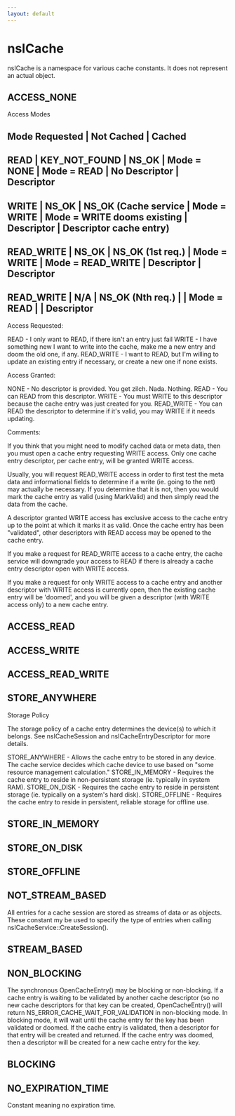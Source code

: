 ```yaml
---
layout: default
---
```


# nsICache #

nsICache is a namespace for various cache constants.  It does not represent
an actual object.


## ACCESS_NONE ##

Access Modes


Mode Requested | Not Cached          | Cached
------------------------------------------------------------------------
READ           | KEY_NOT_FOUND       | NS_OK
               | Mode = NONE         | Mode = READ
               | No Descriptor       | Descriptor
------------------------------------------------------------------------
WRITE          | NS_OK               | NS_OK            (Cache service
               | Mode = WRITE        | Mode = WRITE      dooms existing
               | Descriptor          | Descriptor        cache entry)
------------------------------------------------------------------------
READ_WRITE     | NS_OK               | NS_OK
(1st req.)     | Mode = WRITE        | Mode = READ_WRITE
               | Descriptor          | Descriptor
------------------------------------------------------------------------
READ_WRITE     | N/A                 | NS_OK
(Nth req.)     |                     | Mode = READ
               |                     | Descriptor
------------------------------------------------------------------------


Access Requested:

READ	       - I only want to READ, if there isn't an entry just fail
WRITE       - I have something new I want to write into the cache, make
              me a new entry and doom the old one, if any.
READ_WRITE  - I want to READ, but I'm willing to update an existing
              entry if necessary, or create a new one if none exists.


Access Granted:

NONE        - No descriptor is provided. You get zilch. Nada. Nothing.
READ		   - You can READ from this descriptor.
WRITE	   - You must WRITE to this descriptor because the cache entry
              was just created for you.
READ_WRITE  - You can READ the descriptor to determine if it's valid,
              you may WRITE if it needs updating.


Comments:

If you think that you might need to modify cached data or meta data,
then you must open a cache entry requesting WRITE access.  Only one
cache entry descriptor, per cache entry, will be granted WRITE access.

Usually, you will request READ_WRITE access in order to first test the
meta data and informational fields to determine if a write (ie. going
to the net) may actually be necessary.  If you determine that it is 
not, then you would mark the cache entry as valid (using MarkValid) and
then simply read the data from the cache.

A descriptor granted WRITE access has exclusive access to the cache
entry up to the point at which it marks it as valid.  Once the cache
entry has been "validated", other descriptors with READ access may be
opened to the cache entry.

If you make a request for READ_WRITE access to a cache entry, the cache
service will downgrade your access to READ if there is already a
cache entry descriptor open with WRITE access.

If you make a request for only WRITE access to a cache entry and another
descriptor with WRITE access is currently open, then the existing cache
entry will be 'doomed', and you will be given a descriptor (with WRITE
access only) to a new cache entry.



## ACCESS_READ ##

## ACCESS_WRITE ##

## ACCESS_READ_WRITE ##

## STORE_ANYWHERE ##

Storage Policy

The storage policy of a cache entry determines the device(s) to which
it belongs.  See nsICacheSession and nsICacheEntryDescriptor for more
details.

STORE_ANYWHERE        - Allows the cache entry to be stored in any device.
                        The cache service decides which cache device to use
                        based on "some resource management calculation."
STORE_IN_MEMORY       - Requires the cache entry to reside in non-persistent
                        storage (ie. typically in system RAM).
STORE_ON_DISK         - Requires the cache entry to reside in persistent
                        storage (ie. typically on a system's hard disk).
STORE_OFFLINE         - Requires the cache entry to reside in persistent,
                        reliable storage for offline use.


## STORE_IN_MEMORY ##

## STORE_ON_DISK ##

## STORE_OFFLINE ##

## NOT_STREAM_BASED ##

All entries for a cache session are stored as streams of data or
as objects.  These constant my be used to specify the type of entries
when calling nsICacheService::CreateSession().


## STREAM_BASED ##

## NON_BLOCKING ##

The synchronous OpenCacheEntry() may be blocking or non-blocking.  If a cache entry is
waiting to be validated by another cache descriptor (so no new cache descriptors for that
key can be created, OpenCacheEntry() will return NS_ERROR_CACHE_WAIT_FOR_VALIDATION in
non-blocking mode.  In blocking mode, it will wait until the cache entry for the key has
been validated or doomed.  If the cache entry is validated, then a descriptor for that
entry will be created and returned.  If the cache entry was doomed, then a descriptor
will be created for a new cache entry for the key. 


## BLOCKING ##

## NO_EXPIRATION_TIME ##

Constant meaning no expiration time.

